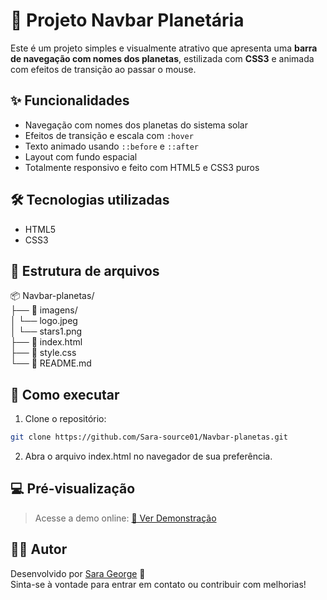 # 🌌 Projeto Navbar Planetária

Este é um projeto simples e visualmente atrativo que apresenta uma **barra de navegação com nomes dos planetas**, estilizada com **CSS3** e animada com efeitos de transição ao passar o mouse.

## ✨ Funcionalidades

- Navegação com nomes dos planetas do sistema solar
- Efeitos de transição e escala com `:hover`
- Texto animado usando `::before` e `::after`
- Layout com fundo espacial
- Totalmente responsivo e feito com HTML5 e CSS3 puros

## 🛠 Tecnologias utilizadas

- HTML5
- CSS3

## 📁 Estrutura de arquivos

📦 Navbar-planetas/  
├── 📁 imagens/  
│   └── logo.jpeg  
│   └── stars1.png  
├── 📄 index.html  
├── 📄 style.css  
└── 📄 README.md


## 🚀 Como executar

1. Clone o repositório:
```bash
git clone https://github.com/Sara-source01/Navbar-planetas.git
```

2. Abra o arquivo index.html no navegador de sua preferência.


## 💻 Pré-visualização

> Acesse a demo online:
[🔗 Ver Demonstração]()


## 👩‍💻 Autor

Desenvolvido por [Sara George](https://github.com/Sara-source01) 🚀  
Sinta-se à vontade para entrar em contato ou contribuir com melhorias!





